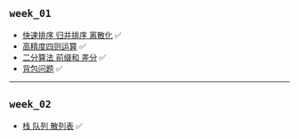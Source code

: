 ## `week_01`
- [快速排序 归并排序 离散化](https://github.com/cherry77-cloud/Rookie2025_04/blob/main/week_01/day_01.md) ✅
- [高精度四则运算](https://github.com/cherry77-cloud/Rookie2025_04/blob/main/week_01/day_02.md) ✅
- [二分算法 前缀和 差分](https://github.com/cherry77-cloud/Rookie2025_04/blob/main/week_01/day_03.md) ✅
- [背包问题](https://github.com/cherry77-cloud/Rookie2025_04/blob/main/week_01/day_05.md) ✅

---

## `week_02`
- [栈 队列 散列表](https://github.com/cherry77-cloud/Rookie2025_04/blob/main/week_02/day_08.md) ✅
